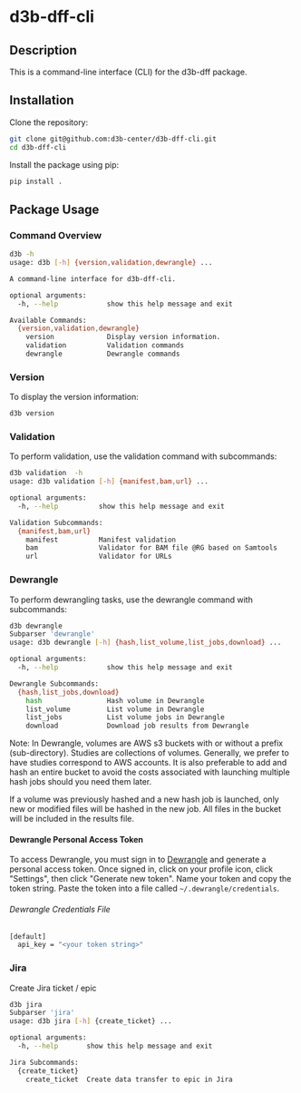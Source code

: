# d3b-dff-cli

## Description

This is a command-line interface (CLI) for the d3b-dff package.

## Installation

Clone the repository:

```bash
git clone git@github.com:d3b-center/d3b-dff-cli.git
cd d3b-dff-cli
```
Install the package using pip:

```bash
pip install .
```

## Package Usage
### Command Overview
```bash
d3b -h
usage: d3b [-h] {version,validation,dewrangle} ...

A command-line interface for d3b-dff-cli.

optional arguments:
  -h, --help            show this help message and exit

Available Commands:
  {version,validation,dewrangle}
    version             Display version information.
    validation          Validation commands
    dewrangle           Dewrangle commands
```

### Version
To display the version information:
```bash
d3b version
```

### Validation
To perform validation, use the validation command with subcommands:

```bash
d3b validation  -h
usage: d3b validation [-h] {manifest,bam,url} ...

optional arguments:
  -h, --help          show this help message and exit

Validation Subcommands:
  {manifest,bam,url}
    manifest          Manifest validation
    bam               Validator for BAM file @RG based on Samtools
    url               Validator for URLs
```

### Dewrangle
To perform dewrangling tasks, use the dewrangle command with subcommands:
```bash
d3b dewrangle
Subparser 'dewrangle'
usage: d3b dewrangle [-h] {hash,list_volume,list_jobs,download} ...

optional arguments:
  -h, --help            show this help message and exit

Dewrangle Subcommands:
  {hash,list_jobs,download}
    hash                Hash volume in Dewrangle
    list_volume         List volume in Dewrangle
    list_jobs           List volume jobs in Dewrangle
    download            Download job results from Dewrangle
```
Note: In Dewrangle, volumes are AWS s3 buckets with or without a prefix (sub-directory). Studies are collections of volumes. Generally, we prefer to have studies correspond to AWS accounts. It is also preferable to add and hash an entire bucket to avoid the costs associated with launching multiple hash jobs should you need them later.

If a volume was previously hashed and a new hash job is launched, only new or modified files will be hashed in the new job. All files in the bucket will be included in the results file.

#### Dewrangle Personal Access Token
To access Dewrangle, you must sign in to [Dewrangle](dewrangle.com) and generate a personal access token. Once signed in, click on your profile icon, click "Settings", then click "Generate new token". Name your token and copy the token string. Paste the token into a file called `~/.dewrangle/credentials`.

###### Dewrangle Credentials File
```bash
[default]
  api_key = "<your token string>"
```

### Jira
Create Jira ticket / epic
```bash
d3b jira
Subparser 'jira'
usage: d3b jira [-h] {create_ticket} ...

optional arguments:
  -h, --help       show this help message and exit

Jira Subcommands:
  {create_ticket}
    create_ticket  Create data transfer to epic in Jira
```
